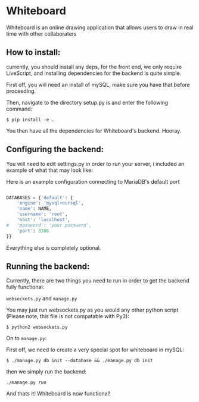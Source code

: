 Whiteboard
==========

Whiteboard is an online drawing application that allows users to draw in real time with other collaboraters


How to install:
---------------

currently, you should install any deps, for the front end, we only require LiveScript, and installing dependencies for the backend is quite simple.

First off, you will need an install of mySQL, make sure you have that before proceeding.

Then, navigate to the directory setup.py is and enter the following command:

```$ pip install -e . ```

You then have all the dependencies for Whiteboard's backend. Hooray.


Configuring the backend:
------------------------

You will need to edit settings.py in order to run your server, i included an example of what that may look like:

Here is an example configuration connecting to MariaDB's default port
```python

DATABASES = {'default': {
    'engine': 'mysql+oursql',
    'name': NAME,
    'username': 'root',
    'host': 'localhost',
#   'password': 'your password',
    'port': 3306
}}
```

Everything else is completely optional.

Running the backend:
--------------------

Currently, there are two things you need to run in order to get the backend fully functional:

```websockets.py``` and ```manage.py```

You may just run websockets.py as you would any other python script (Please note, this file is not compatable with Py3):

```$ python2 websockets.py```

On to ```manage.py```:

First off, we need to create a very special spot for whiteboard in mySQL:

```$ ./manage.py db init --database && ./manage.py db init```

then we simply run the backend:

```./manage.py run```


And thats it! Whiteboard is now functional!
